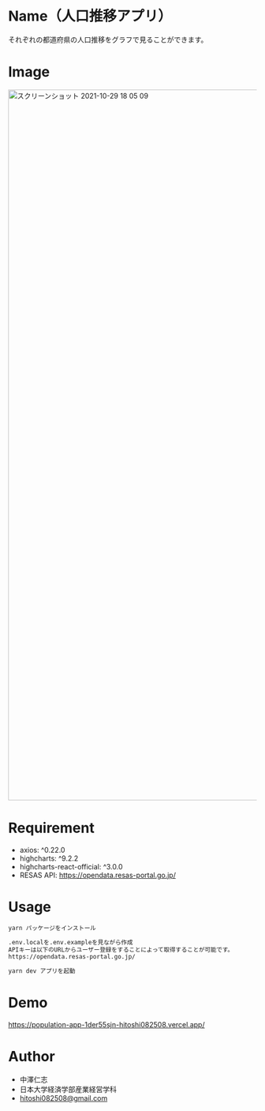 # Name（人口推移アプリ）

それぞれの都道府県の人口推移をグラフで見ることができます。

# Image

<img width="1440" alt="スクリーンショット 2021-10-29 18 05 09" src="https://user-images.githubusercontent.com/61718575/139408251-8fb8051d-f063-4b8e-97d1-8c5ab52d9928.png">

# Requirement

* axios: ^0.22.0
* highcharts: ^9.2.2
* highcharts-react-official: ^3.0.0
* RESAS API: https://opendata.resas-portal.go.jp/

# Usage

```bash
yarn パッケージをインストール

.env.localを.env.exampleを見ながら作成
APIキーは以下のURLからユーザー登録をすることによって取得することが可能です。
https://opendata.resas-portal.go.jp/

yarn dev アプリを起動
```

# Demo

https://population-app-1der55sjn-hitoshi082508.vercel.app/

# Author

* 中澤仁志
* 日本大学経済学部産業経営学科
* hitoshi082508@gmail.com